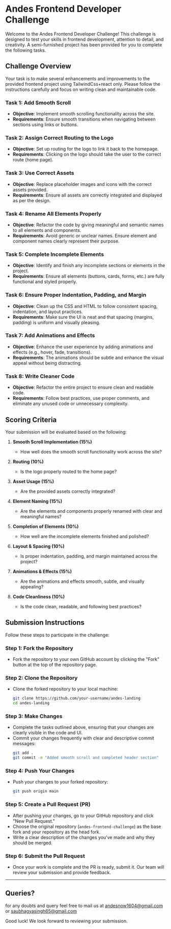 
# Andes Frontend Developer Challenge

Welcome to the Andes Frontend Developer Challenge! This challenge is designed to test your skills in frontend development, attention to detail, and creativity. A semi-furnished project has been provided for you to complete the following tasks.

## Challenge Overview

Your task is to make several enhancements and improvements to the provided frontend project using TailwindCss+react only. Please follow the instructions carefully and focus on writing clean and maintainable code.

### Task 1: Add Smooth Scroll
- **Objective**: Implement smooth scrolling functionality across the site.
- **Requirements**: Ensure smooth transitions when navigating between sections using links or buttons.

### Task 2: Assign Correct Routing to the Logo
- **Objective**: Set up routing for the logo to link it back to the homepage.
- **Requirements**: Clicking on the logo should take the user to the correct route (home page).

### Task 3: Use Correct Assets
- **Objective**: Replace placeholder images and icons with the correct assets provided.
- **Requirements**: Ensure all assets are correctly integrated and displayed as per the design.

### Task 4: Rename All Elements Properly
- **Objective**: Refactor the code by giving meaningful and semantic names to all elements and components.
- **Requirements**: Avoid generic or unclear names. Ensure element and component names clearly represent their purpose.

### Task 5: Complete Incomplete Elements
- **Objective**: Identify and finish any incomplete sections or elements in the project.
- **Requirements**: Ensure all elements (buttons, cards, forms, etc.) are fully functional and styled properly.

### Task 6: Ensure Proper Indentation, Padding, and Margin
- **Objective**: Clean up the CSS and HTML to follow consistent spacing, indentation, and layout practices.
- **Requirements**: Make sure the UI is neat and that spacing (margins, padding) is uniform and visually pleasing.

### Task 7: Add Animations and Effects
- **Objective**: Enhance the user experience by adding animations and effects (e.g., hover, fade, transitions).
- **Requirements**: The animations should be subtle and enhance the visual appeal without being distracting.

### Task 8: Write Cleaner Code
- **Objective**: Refactor the entire project to ensure clean and readable code.
- **Requirements**: Follow best practices, use proper comments, and eliminate any unused code or unnecessary complexity.

## Scoring Criteria

Your submission will be evaluated based on the following:

1. **Smooth Scroll Implementation (15%)**
   - How well does the smooth scroll functionality work across the site?

2. **Routing (10%)**
   - Is the logo properly routed to the home page?

3. **Asset Usage (15%)**
   - Are the provided assets correctly integrated?

4. **Element Naming (15%)**
   - Are the elements and components properly renamed with clear and meaningful names?

5. **Completion of Elements (10%)**
   - How well are the incomplete elements finished and polished?

6. **Layout & Spacing (10%)**
   - Is proper indentation, padding, and margin maintained across the project?

7. **Animations & Effects (15%)**
   - Are the animations and effects smooth, subtle, and visually appealing?

8. **Code Cleanliness (10%)**
   - Is the code clean, readable, and following best practices?

## Submission Instructions

Follow these steps to participate in the challenge:

### Step 1: Fork the Repository
- Fork the repository to your own GitHub account by clicking the "Fork" button at the top of the repository page.

### Step 2: Clone the Repository
- Clone the forked repository to your local machine:
  ```bash
  git clone https://github.com/your-username/andes-landing
  cd andes-landing
  ```

### Step 3: Make Changes
- Complete the tasks outlined above, ensuring that your changes are clearly visible in the code and UI.
- Commit your changes frequently with clear and descriptive commit messages:
  ```bash
  git add .
  git commit -m "Added smooth scroll and completed header section"
  ```

### Step 4: Push Your Changes
- Push your changes to your forked repository:
  ```bash
  git push origin main
  ```

### Step 5: Create a Pull Request (PR)
- After pushing your changes, go to your GitHub repository and click "New Pull Request."
- Choose the original repository (`andes-frontend-challenge`) as the base fork and your repository as the head fork.
- Write a clear description of the changes you've made and why they should be merged.

### Step 6: Submit the Pull Request
- Once your work is complete and the PR is ready, submit it. Our team will review your submission and provide feedback.

---
## Queries?
for any doubts and query feel free to mail us at andesnow1604@gmail.com or saubhagyasingh65@gmail.com

Good luck! We look forward to reviewing your submission.
